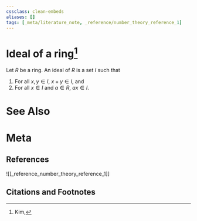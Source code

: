 ```yaml
---
cssclass: clean-embeds
aliases: []
tags: [_meta/literature_note, _reference/number_theory_reference_1]
---
```

# Ideal of a ring[^1]

Let $R$ be a ring. An ideal of $R$ is a set $I$ such that 
1. For all $x,y \in I$, $x+y \in I$, and 
2. For all $x \in I$ and $a \in R$, $ax \in I$.

# See Also

# Meta
## References
![[_reference_number_theory_reference_1]]

## Citations and Footnotes
[^1]: Kim, 